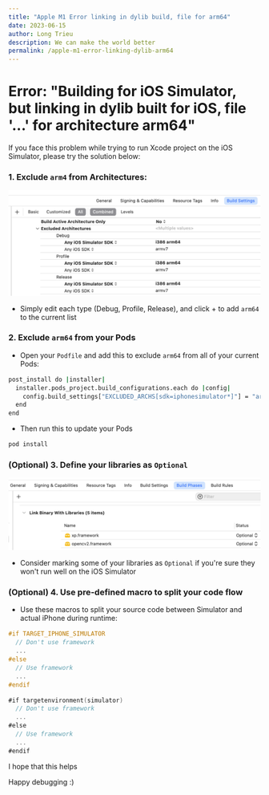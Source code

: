 ```yaml
---
title: "Apple M1 Error linking in dylib build, file for arm64"
date: 2023-06-15
author: Long Trieu
description: We can make the world better
permalink: /apple-m1-error-linking-dylib-arm64
---
```


# Error: "Building for iOS Simulator, but linking in dylib built for iOS, file '...' for architecture arm64"

If you face this problem while trying to run Xcode project on the iOS Simulator, please try the solution below:

### 1. Exclude `arm4` from Architectures:

![Exclude Architectures](/docs/assets/exclude-architecture.png)

- Simply edit each type (Debug, Profile, Release), and click + to add `arm64` to the current list

### 2. Exclude `arm64` from your Pods

- Open your `Podfile` and add this to exclude `arm64` from all of your current Pods:

``` bash
post_install do |installer|
  installer.pods_project.build_configurations.each do |config|
    config.build_settings["EXCLUDED_ARCHS[sdk=iphonesimulator*]"] = "arm64"
  end
end
```

- Then run this to update your Pods

``` bash
pod install
```

### (Optional) 3. Define your libraries as `Optional`

![Optional Libraries](/docs/assets/make-framework-optional.png)

- Consider marking some of your libraries as `Optional` if you're sure they won't run well on the iOS Simulator

### (Optional) 4. Use pre-defined macro to split your code flow

- Use these macros to split your source code between Simulator and actual iPhone during runtime:

``` objective-c
#if TARGET_IPHONE_SIMULATOR
  // Don't use framework
  ...
#else
  // Use framework
  ...
#endif
```

``` swift
#if targetenvironment(simulator)
  // Don't use framework
  ...
#else
  // Use framework
  ...
#endif
```

I hope that this helps

Happy debugging :)

